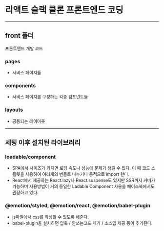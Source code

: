 # 리액트 슬랙 클론 프론트엔드 코딩

---

## front 폴더

프론트엔드 개발 코드

### pages

- 서비스 페이지들

### components

- 서비스 페이지를 구성하는 각종 컴포넌트들

### layouts

- 공통되는 레이아웃

---

## 세팅 이후 설치된 라이브러리

### loadable/component

- SPA에서 사이즈가 커지면 로딩 속도나 성능에 문제가 생길 수 있다. 이 때 코드 스플릿을 사용하여 여러개의 번들로 나누거나 동적으로 import 한다.
- React에서 제공하는 React.lazy나 React.suspense도 있지만 SSR까지 커버가 가능하며 사용방법이 거의 동일한 Ladable Component 사용을 페이스북에서도 권장하고 있다.

### @emotion/styled, @emotion/react, @emotion/babel-plugin

- js파일에서 css를 작성할 수 있도록 해준다.
- babel-plugin을 설치하면 압축 / 안쓰는코드 제거 / 소스맵 제공 등이 추가된다.
